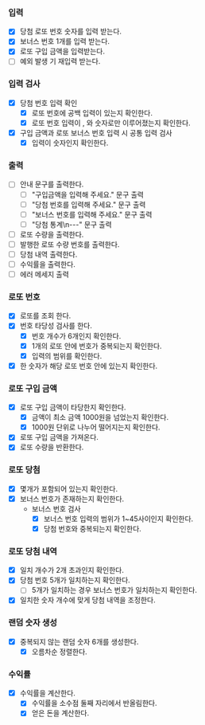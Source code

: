### 입력
- [x] 당첨 로또 번호 숫자를 입력 받는다.
- [X] 보너스 번호 1개를 입력 받는다.
- [X] 로또 구입 금액을 입력받는다.
- [ ] 예외 발생 기 재입력 받는다.

### 입력 검사
- [x] 당첨 번호 입력 확인
  - [x] 로또 번호에 공백 입력이 있는지 확인한다. 
  - [x] 로또 번호 입력이 , 와 숫자로만 이루어졌는지 확인한다.
- [x] 구입 금액과 로또 보너스 번호 입력 시 공통 입력 검사
  - [X] 입력이 숫자인지 확인한다.

### 출력
- [ ] 안내 문구를 출력한다.
  - [ ] "구입금액을 입력해 주세요." 문구 출력
  - [ ] "당첨 번호를 입력해 주세요." 문구 출력
  - [ ] "보너스 번호를 입력해 주세요." 문구 출력
  - [ ] "당첨 통계\n---" 문구 출력
- [ ] 로또 수량을 출력한다.
- [ ] 발행한 로또 수량 번호를 출력한다.
- [ ] 당첨 내역 출력한다.
- [ ] 수익률을 출력한다.
- [ ] 에러 메세지 출력

### 로또 번호
- [x] 로또를 조회 한다.
- [X] 번호 타당성 검사를 한다.
  - [X] 번호 개수가 6개인지 확인한다.
  - [X] 1개의 로또 안에 번호가 중복되는지 확인한다.
  - [X] 입력의 범위를 확인한다.
- [X] 한 숫자가 해당 로또 번호 안에 있는지 확인한다.

### 로또 구입 금액
- [X] 로또 구입 금액이 타당한지 확인한다.   
    - [X] 금액이 최소 금액 1000원을 넘었는지 확인한다.  
    - [X] 1000원 단위로 나누어 떨어지는지 확인한다.  
- [X] 로또 구입 금액을 가져온다.
- [X] 로또 수량을 반환한다.

### 로또 당첨 
- [X] 몇개가 포함되어 있는지 확인한다.
- [X] 보너스 번호가 존재하는지 확인한다.
  - 보너스 번호 검사
    - [X] 보너스 번호 입력의 범위가 1~45사이인지 확인한다.
    - [X] 당첨 번호와 중복되는지 확인한다.

### 로또 당첨 내역
- [X] 일치 개수가 2개 초과인지 확인한다.
- [X] 당첨 번호 5개가 일치하는지 확인한다.  
  - [ ] 5개가 일치하는 경우 보너스 번호가 일치하는지 확인한다.
- [X] 일치한 숫자 개수에 맞게 당첨 내역을 조정한다.

### 랜덤 숫자 생성
- [X] 중복되지 않는 랜덤 숫자 6개를 생성한다.  
  - [X] 오름차순 정렬한다.  

### 수익률 
- [X] 수익률을 계산한다.
    - [X] 수익률을 소수점 둘째 자리에서 반올림한다.
    - [X] 얻은 돈을 계산한다. 
